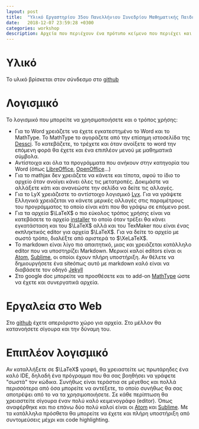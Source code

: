 ```yaml
---
layout: post
title:  "Υλικό Εργαστηρίου 35ου Πανελλήνιου Συνεδρίου Μαθηματικής Παιδείας"
date:   2018-12-07 23:59:28 +0300
categories: workshop
description: Αρχεία που περιέχουν ένα πρότυπο κείμενο που περιέχει και μαθηματικά, ώστε να έχετε το πρώτο βήμα για ένα μεγαλύτερο αρχείο.
---
```


# Υλικό
Το υλικό βρίσκεται στον σύνδεσμο στο [github](https://github.com/costasdroid/hms/tree/master/Athens/Workshop/%CE%A5%CE%BB%CE%B9%CE%BA%CF%8C)

# Λογισμικό
Το λογισμικό που μπορείτε να χρησιμοποιήσετε και ο τρόπος χρήσης:
* Για το Word χρειάζετε να έχετε εγκατεστημένο το Word και το MathType. Το MathType το αγοράζετε από την επίσημη ιστοσελίδα της [Dessci](http://www.dessci.com/en/products/mathtype/). Το κατεβάζετε, το τρέχετε και όταν ανοίξετε το word την επόμενη φορά θα έχετε και ένα επιπλέον μενού με μαθηματικά σύμβολα.
* Αντίστοιχα και όλα τα προγράμματα που ανήκουν στην κατηγορία του Word (όπως [LibreOffice](https://el.libreoffice.org/), [OpenOffice](https://www.openoffice.org/el/)...)
* Για το mathjax δεν χρειάζετε να κάνετε και τίποτα, αφού το ίδιο το αρχείο όταν ανοίγει κάνει όλες τις μετατροπές. Δοκιμάστε να αλλάξετε κάτι και ανανεώστε την σελίδα να δείτε τις αλλαγές.
* Για το LyX χρειάζεστε το αντίστοιχο λογισμικό [Lyx](www.lyx.org). Για να γράψετε Ελληνικά χρειάζεται να κάνετε μερικές αλλαγές στις παραμέτρους του προγράμματος το οποίο είναι κάτι που θα γράψω σε επόμενο post.
* Για τα αρχεία $\LaTeX$ ο πιο εύκολος τρόπος χρήσης είναι να κατεβάσετε το αρχείο [installer](http://mirror.ctan.org/systems/texlive/tlnet/install-tl-windows.exe) το οποίο όταν τρέξει θα κάνει εγκατάσταση και του $\LaTeX$ αλλά και του TexMaker που είναι ένας eκπληκτικός editor για αρχεία $\LaTeX$. Για να δείτε το αρχείο με σωστό τρόπο, διαλέξτε από αριστερά το $\XeLaTeX$.
* Το markdown είναι λίγο πιο απαιτητικό, μιας και χρειάζεται κατάλληλο editor που να υποστηρίζει Markdown. Μερικοί καλοί editors είναι οι [Atom](https://atom.io/), [Sublime](https://www.sublimetext.com/), οι οποίοι έχουν πλήρη υποστήριξη. Αν θέλετε να δημιουργήσετε ένα siteόπως αυτό με markdown καλό είναι να διαβάσετε τον οδηγό [Jekyll](https://jekyllrb.com/)
* Στο google doc μπορείτε να προσθέσετε και το add-on [MathType](https://chrome.google.com/webstore/detail/mathtype/fhlinbipjcnmklhidgdmkgholalnlhfe) ώστε να έχετε και συνεργατικά αρχεία.

# Εργαλεία στο Web
Στο [github](gihub.com) έχετε απεριόριστο χώρο για αρχεία. Στο μέλλον θα κατανοήσετε σίγουρα και την δύναμη του.

# Επιπλέον λογισμικό
Αν καταλλήξετε σε $\LaTeX$ γραφή, θα χρειαστείτε ως πρωτάρηδες ένα καλό IDE, δηλαδή ένα πρόγραμμα που θα σας βοηθήσει να γράφετε "σωστά" τον κώδικα. Συνήθως είναι τεράστια σε μέγεθος και πολλά περισσότερα από όσα μπορείτε να αντέξετε, το οποίο συνήθως θα σας αποτρέψει από το να τα χρησιμοποιήσετε.
Σε κάθε περίπτωση θα χρειαστείτε σίγουρα έναν πολύ καλό κειμενογράφο (editor). Όπως αναφέρθηκε και πιο επάνω δύο πολύ καλοί είναι οι [Atom](https://atom.io/) και [Sublime](https://www.sublimetext.com/). Με τα κατάλληλα πρόσθετα θα μπορείτε να έχετε και πλήρη υποστήριξη από συντομεύσεις μέχρι και code highlighting.
